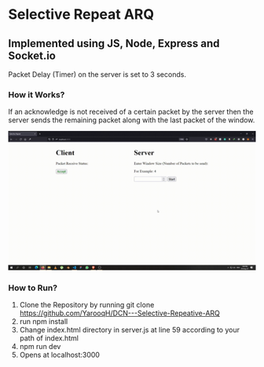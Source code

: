 # Selective Repeat ARQ
## Implemented using JS, Node, Express and Socket.io

Packet Delay (Timer) on the server is set to 3 seconds.

### How it Works?
If an acknowledge is not received of a certain packet by the server then the server sends the remaining packet along with the last packet of the window.

![Implementation](./assets/Implementation.gif)


### How to Run?

1. Clone the Repository by running git clone https://github.com/YarooqH/DCN---Selective-Repeative-ARQ
2. run npm install
3. Change index.html directory in server.js at line 59 according to your path of index.html
4. npm run dev
5. Opens at localhost:3000


